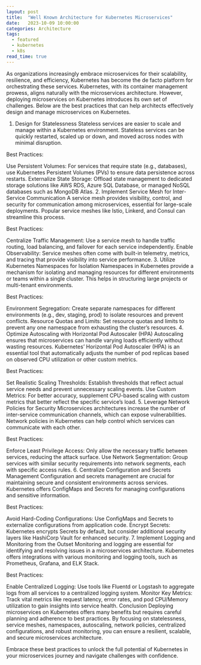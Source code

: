 ```yaml
---
layout: post
title:  "Well Known Architecture for Kubernetes Microservices"
date:   2023-10-09 10:00:00
categories: Architecture
tags:
  - featured
  - kubernetes
  - k8s
read_time: true
---
```



As organizations increasingly embrace microservices for their scalability, resilience, and efficiency, Kubernetes has become the de facto platform for orchestrating these services. Kubernetes, with its container management prowess, aligns naturally with the microservices architecture. However, deploying microservices on Kubernetes introduces its own set of challenges. Below are the best practices that can help architects effectively design and manage microservices on Kubernetes.

1. Design for Statelessness
Stateless services are easier to scale and manage within a Kubernetes environment. Stateless services can be quickly restarted, scaled up or down, and moved across nodes with minimal disruption.

Best Practices:

Use Persistent Volumes: For services that require state (e.g., databases), use Kubernetes Persistent Volumes (PVs) to ensure data persistence across restarts.
Externalize State Storage: Offload state management to dedicated storage solutions like AWS RDS, Azure SQL Database, or managed NoSQL databases such as MongoDB Atlas.
2. Implement Service Mesh for Inter-Service Communication
A service mesh provides visibility, control, and security for communication among microservices, essential for large-scale deployments. Popular service meshes like Istio, Linkerd, and Consul can streamline this process.

Best Practices:

Centralize Traffic Management: Use a service mesh to handle traffic routing, load balancing, and failover for each service independently.
Enable Observability: Service meshes often come with built-in telemetry, metrics, and tracing that provide visibility into service performance.
3. Utilize Kubernetes Namespaces for Isolation
Namespaces in Kubernetes provide a mechanism for isolating and managing resources for different environments or teams within a single cluster. This helps in structuring large projects or multi-tenant environments.

Best Practices:

Environment Segregation: Create separate namespaces for different environments (e.g., dev, staging, prod) to isolate resources and prevent conflicts.
Resource Quotas and Limits: Set resource quotas and limits to prevent any one namespace from exhausting the cluster’s resources.
4. Optimize Autoscaling with Horizontal Pod Autoscaler (HPA)
Autoscaling ensures that microservices can handle varying loads efficiently without wasting resources. Kubernetes’ Horizontal Pod Autoscaler (HPA) is an essential tool that automatically adjusts the number of pod replicas based on observed CPU utilization or other custom metrics.

Best Practices:

Set Realistic Scaling Thresholds: Establish thresholds that reflect actual service needs and prevent unnecessary scaling events.
Use Custom Metrics: For better accuracy, supplement CPU-based scaling with custom metrics that better reflect the specific service’s load.
5. Leverage Network Policies for Security
Microservices architectures increase the number of inter-service communication channels, which can expose vulnerabilities. Network policies in Kubernetes can help control which services can communicate with each other.

Best Practices:

Enforce Least Privilege Access: Only allow the necessary traffic between services, reducing the attack surface.
Use Network Segmentation: Group services with similar security requirements into network segments, each with specific access rules.
6. Centralize Configuration and Secrets Management
Configuration and secrets management are crucial for maintaining secure and consistent environments across services. Kubernetes offers ConfigMaps and Secrets for managing configurations and sensitive information.

Best Practices:

Avoid Hard-Coding Configurations: Use ConfigMaps and Secrets to externalize configurations from application code.
Encrypt Secrets: Kubernetes encrypts Secrets by default, but consider additional security layers like HashiCorp Vault for enhanced security.
7. Implement Logging and Monitoring from the Outset
Monitoring and logging are essential for identifying and resolving issues in a microservices architecture. Kubernetes offers integrations with various monitoring and logging tools, such as Prometheus, Grafana, and ELK Stack.

Best Practices:

Enable Centralized Logging: Use tools like Fluentd or Logstash to aggregate logs from all services to a centralized logging system.
Monitor Key Metrics: Track vital metrics like request latency, error rates, and pod CPU/Memory utilization to gain insights into service health.
Conclusion
Deploying microservices on Kubernetes offers many benefits but requires careful planning and adherence to best practices. By focusing on statelessness, service meshes, namespaces, autoscaling, network policies, centralized configurations, and robust monitoring, you can ensure a resilient, scalable, and secure microservices architecture.

Embrace these best practices to unlock the full potential of Kubernetes in your microservices journey and navigate challenges with confidence.
